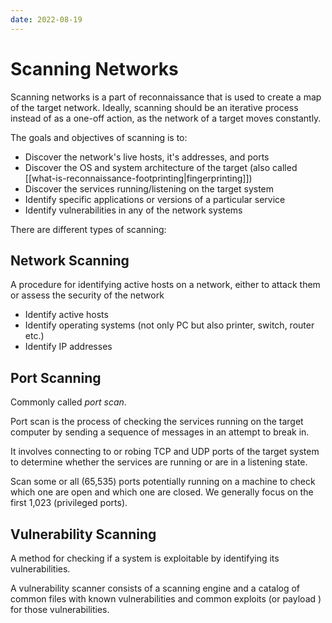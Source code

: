 ```yaml
---
date: 2022-08-19
---
```


Scanning Networks
=================

Scanning networks is a part of reconnaissance that is used to create a
map of the target network. Ideally, scanning should be an iterative
process instead of as a one-off action, as the network of a target moves
constantly.

The goals and objectives of scanning is to:

-   Discover the network's live hosts, it's addresses, and ports
-   Discover the OS and system architecture of the target (also called
    [[what-is-reconnaissance-footprinting|fingerprinting]])
-   Discover the services running/listening on the target system
-   Identify specific applications or versions of a particular service
-   Identify vulnerabilities in any of the network systems

There are different types of scanning:

Network Scanning
----------------

A procedure for identifying active hosts on a network, either to attack
them or assess the security of the network

-   Identify active hosts
-   Identify operating systems (not only PC but also printer, switch,
    router etc.)
-   Identify IP addresses

Port Scanning
-------------

Commonly called *port scan*.

Port scan is the process of checking the services running on the target
computer by sending a sequence of messages in an attempt to break in.

It involves connecting to or robing TCP and UDP ports of the target
system to determine whether the services are running or are in a
listening state.

Scan some or all (65,535) ports potentially running on a machine to
check which one are open and which one are closed. We generally focus on
the first 1,023 (privileged ports).

Vulnerability Scanning
----------------------

A method for checking if a system is exploitable by identifying its
vulnerabilities.

A vulnerability scanner consists of a scanning engine and a catalog of
common files with known vulnerabilities and common exploits (or payload
) for those vulnerabilities.
